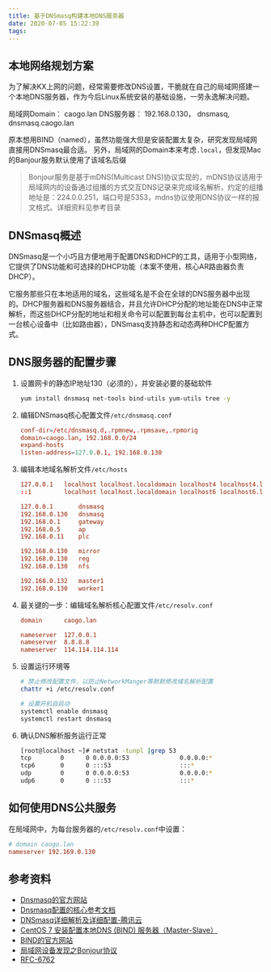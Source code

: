 ```yaml
---
title: 基于DNSmasq构建本地DNS服务器
date: 2020-07-05 15:22:39
tags:
---
```


## 本地网络规划方案

为了解决KX上网的问题，经常需要修改DNS设置，干脆就在自己的局域网搭建一个本地DNS服务器，作为今后Linux系统安装的基础设施，一劳永逸解决问题。

局域网Domain：  caogo.lan
DNS服务器：     192.168.0.130， dnsmasq, dnsmasq.caogo.lan

原本想用BIND（named），虽然功能强大但是安装配置太复杂，研究发现局域网直接用DNSmasq最合适。
另外，局域网的Domain本来考虑`.local`，但发现Mac的Banjour服务默认使用了该域名后缀

> Bonjour服务是基于mDNS(Multicast DNS)协议实现的，mDNS协议适用于局域网内的设备通过组播的方式交互DNS记录来完成域名解析，约定的组播地址是：224.0.0.251，端口号是5353，mdns协议使用DNS协议一样的报文格式。详细资料见参考目录

## DNSmasq概述

DNSmasq是一个小巧且方便地用于配置DNS和DHCP的工具，适用于小型网络，它提供了DNS功能和可选择的DHCP功能（本案不使用，核心AR路由器负责DHCP）。

它服务那些只在本地适用的域名，这些域名是不会在全球的DNS服务器中出现的。DHCP服务器和DNS服务器结合，并且允许DHCP分配的地址能在DNS中正常解析，而这些DHCP分配的地址和相关命令可以配置到每台主机中，也可以配置到一台核心设备中（比如路由器），DNSmasq支持静态和动态两种DHCP配置方式。

## DNS服务器的配置步骤

1. 设置网卡的静态IP地址130（必须的），并安装必要的基础软件

    ``` sh
    yum install dnsmasq net-tools bind-utils yum-utils tree -y
    ```

2. 编辑DNSmasq核心配置文件`/etc/dnsmasq.conf`

    ``` conf
    conf-dir=/etc/dnsmasq.d,.rpmnew,.rpmsave,.rpmorig
    domain=caogo.lan, 192.168.0.0/24
    expand-hosts
    listen-address=127.0.0.1, 192.168.0.130
    ```

3. 编辑本地域名解析文件`/etc/hosts`

    ``` conf
    127.0.0.1   localhost localhost.localdomain localhost4 localhost4.localdomain4
    ::1         localhost localhost.localdomain localhost6 localhost6.localdomain6

    127.0.0.1       dnsmasq
    192.168.0.130   dnsmasq
    192.168.0.1     gateway
    192.168.0.5     ap
    192.168.0.11    plc

    192.168.0.130   mirror
    192.168.0.130   reg
    192.168.0.130   nfs

    192.168.0.132   master1
    192.168.0.130   worker1
    ```

4. 最关键的一步：编辑域名解析核心配置文件`/etc/resolv.conf`

    ```conf
    domain      caogo.lan

    nameserver  127.0.0.1
    nameserver  8.8.8.8
    nameserver  114.114.114.114
    ```

5. 设置运行环境等

    ``` sh
    # 禁止修改配置文件，以防止NetworkManger等默默修改域名解析配置
    chattr +i /etc/resolv.conf

    # 设置开机自启动
    systemctl enable dnsmasq
    systemctl restart dnsmasq
    ```

6. 确认DNS解析服务运行正常

    ``` sh
    [root@localhost ~]# netstat -tunpl |grep 53
    tcp        0      0 0.0.0.0:53              0.0.0.0:*               LISTEN      9863/dnsmasq
    tcp6       0      0 :::53                   :::*                    LISTEN      9863/dnsmasq
    udp        0      0 0.0.0.0:53              0.0.0.0:*                           9863/dnsmasq
    udp6       0      0 :::53                   :::*                                9863/dnsmasq  
    ```

## 如何使用DNS公共服务

在局域网中，为每台服务器的`/etc/resolv.conf`中设置：

``` conf
# domain caogo.lan
nameserver 192.169.0.130
```

## 参考资料

- [Dnsmasq的官方网站](https://wiki.archlinux.org/index.php/Dnsmasq#DNS_addresses_file_and_forwarding)
- [Dnsmasq配置的核心参考文档](https://www.howtoing.com/setup-a-dns-dhcp-server-using-dnsmasq-on-centos-rhel)
- [DNSmasq详细解析及详细配置-腾讯云](https://cloud.tencent.com/developer/article/1174717)
- [CentOS 7 安装配置本地DNS (BIND) 服务器（Master-Slave）](https://www.kclouder.cn/centos-7-dns-bind/)
- [BIND的官方网站](https://wiki.archlinux.org/index.php/BIND)
- [局域网设备发现之Bonjour协议](https://blog.csdn.net/yueqian_scut/article/details/52694411)
- [RFC-6762](https://en.wikipedia.org/wiki/Multicast_DNS)